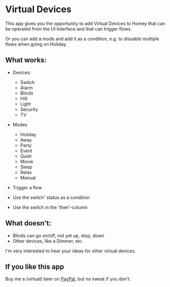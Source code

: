 # Virtual Devices

This app gives you the opportunity to add Virtual Devices to Homey that can be operated from the UI Interface and that can trigger flows.

Or you can add a mode and add it as a condition, e.g. to dissable multiple flows when going on Holiday. 

## What works:

* Devices:
  * Switch
  * Alarm
  * Blinds
  * Hifi
  * Light
  * Security
  * TV
* Modes
  * Holiday
  * Away
  * Party
  * Event
  * Quiet
  * Movie
  * Sleep
  * Relax
  * Manual
  

* Trigger a flow
* Use the switch' status as a condition
* Use the switch in the 'then'-column

## What doesn't:

* Blinds can go on/off, not yet up, stop, down
* Other devices, like a Dimmer, etc.

I'm very interested to hear your ideas for other virtual devices. 

## If you like this app

Buy me a (virtual) beer on [PayPal](http://paypal.me/ArjanKranenburg),
but no sweat if you don't.

